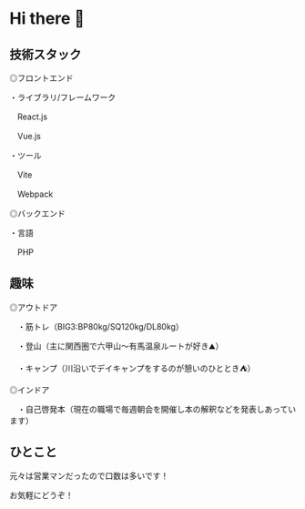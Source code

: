 # Hi there 👋

## 技術スタック

◎フロントエンド

・ライブラリ/フレームワーク

　React.js

　Vue.js

・ツール

　Vite

　Webpack
 
 ◎バックエンド
 
 ・言語
 
 　PHP
  
  
## 趣味

◎アウトドア

　・筋トレ（BIG3:BP80kg/SQ120kg/DL80kg）
 
　・登山（主に関西圏で六甲山～有馬温泉ルートが好き⛰）
 
　・キャンプ（川沿いでデイキャンプをするのが憩いのひととき⛺）

◎インドア

　・自己啓発本（現在の職場で毎週朝会を開催し本の解釈などを発表しあっています）
 
## ひとこと

元々は営業マンだったので口数は多いです！

お気軽にどうぞ！


<!--
**DJMasaru/DJMasaru** is a ✨ _special_ ✨ repository because its `README.md` (this file) appears on your GitHub profile.

Here are some ideas to get you started:

- 🔭 I’m currently working on ...
- 🌱 I’m currently learning ...
- 👯 I’m looking to collaborate on ...
- 🤔 I’m looking for help with ...
- 💬 Ask me about ...
- 📫 How to reach me: ...
- 😄 Pronouns: ...
- ⚡ Fun fact: ...
-->

